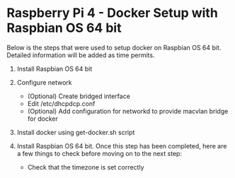 # Raspberry Pi 4 - Docker Setup with Raspbian OS 64 bit

Below is the steps that were used to setup docker on Raspbian OS 64 bit. Detailed information will be added as time permits.

1. Install Raspbian OS 64 bit
2. Configure network
   - (Optional) Create bridged interface
   - Edit /etc/dhcpdcp.conf
   - (Optional) Add configuration for networkd to provide macvlan bridge for docker
3. Install docker using get-docker.sh script

1. Install Raspbian OS 64 bit. Once this step has been completed, here are a few things to check before moving on to the next step:
   - Check that the timezone is set correctly